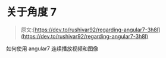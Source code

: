# 关于角度 7

> 原文:[https://dev.to/rushivar92/regarding-angular7-3h8l](https://dev.to/rushivar92/regarding-angular7-3h8l)

如何使用 angular7 连续播放视频和图像